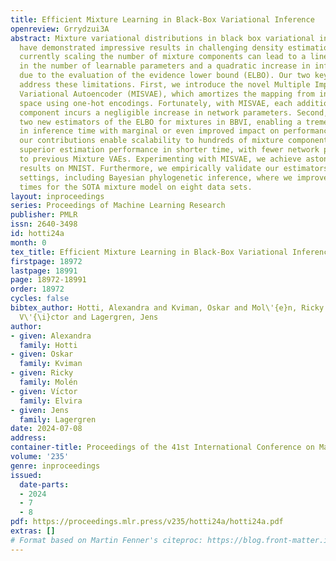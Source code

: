 ```yaml
---
title: Efficient Mixture Learning in Black-Box Variational Inference
openreview: Grrydzui3A
abstract: Mixture variational distributions in black box variational inference (BBVI)
  have demonstrated impressive results in challenging density estimation tasks. However,
  currently scaling the number of mixture components can lead to a linear increase
  in the number of learnable parameters and a quadratic increase in inference time
  due to the evaluation of the evidence lower bound (ELBO). Our two key contributions
  address these limitations. First, we introduce the novel Multiple Importance Sampling
  Variational Autoencoder (MISVAE), which amortizes the mapping from input to mixture-parameter
  space using one-hot encodings. Fortunately, with MISVAE, each additional mixture
  component incurs a negligible increase in network parameters. Second, we construct
  two new estimators of the ELBO for mixtures in BBVI, enabling a tremendous reduction
  in inference time with marginal or even improved impact on performance. Collectively,
  our contributions enable scalability to hundreds of mixture components and provide
  superior estimation performance in shorter time, with fewer network parameters compared
  to previous Mixture VAEs. Experimenting with MISVAE, we achieve astonishing, SOTA
  results on MNIST. Furthermore, we empirically validate our estimators in other BBVI
  settings, including Bayesian phylogenetic inference, where we improve inference
  times for the SOTA mixture model on eight data sets.
layout: inproceedings
series: Proceedings of Machine Learning Research
publisher: PMLR
issn: 2640-3498
id: hotti24a
month: 0
tex_title: Efficient Mixture Learning in Black-Box Variational Inference
firstpage: 18972
lastpage: 18991
page: 18972-18991
order: 18972
cycles: false
bibtex_author: Hotti, Alexandra and Kviman, Oskar and Mol\'{e}n, Ricky and Elvira,
  V\'{\i}ctor and Lagergren, Jens
author:
- given: Alexandra
  family: Hotti
- given: Oskar
  family: Kviman
- given: Ricky
  family: Molén
- given: Vı́ctor
  family: Elvira
- given: Jens
  family: Lagergren
date: 2024-07-08
address:
container-title: Proceedings of the 41st International Conference on Machine Learning
volume: '235'
genre: inproceedings
issued:
  date-parts:
  - 2024
  - 7
  - 8
pdf: https://proceedings.mlr.press/v235/hotti24a/hotti24a.pdf
extras: []
# Format based on Martin Fenner's citeproc: https://blog.front-matter.io/posts/citeproc-yaml-for-bibliographies/
---
```

